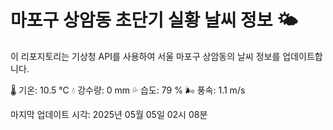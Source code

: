 
# 마포구 상암동 초단기 실황 날씨 정보 🌤️

이 리포지토리는 기상청 API를 사용하여 서울 마포구 상암동의 날씨 정보를 업데이트합니다. 

🌡️ 기온: 10.5 ℃
💧 강수량: 0 mm
💦 습도: 79 %
🌬️ 풍속: 1.1 m/s

마지막 업데이트 시각: 2025년 05월 05일 02시 08분    
